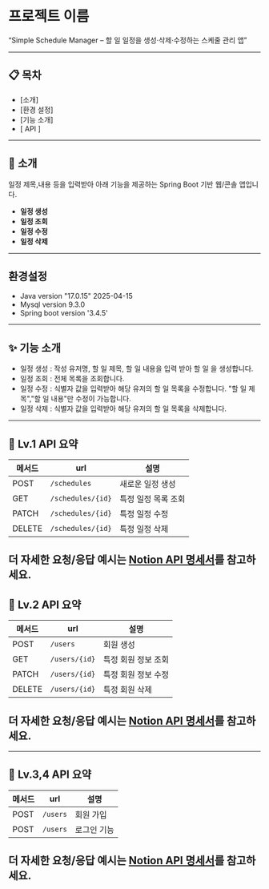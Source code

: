 # 프로젝트 이름

“Simple Schedule Manager – 할 일 일정을 생성·삭제·수정하는 스케줄 관리 앱”

---

## 📋 목차
- [소개]
- [환경 설정]
- [기능 소개]
- [ API ] 
---

## 👋 소개
일정 제목,내용 등을 입력받아 아래 기능을 제공하는 Spring Boot 기반 웹/콘솔 앱입니다.
- **일정 생성**
- **일정 조회**
- **일정 수정**
- **일정 삭제**  
  

---

## 환경설정
- Java version "17.0.15" 2025-04-15  
- Mysql  version 9.3.0  
- Spring boot version  '3.4.5'

--- 

## ✨ 기능 소개
- 일정 생성 : 작성 유저명, 할 일 제목, 할 일 내용을 입력 받아 
 할 일 을 생성합니다.
- 일정 조회 : 전체 목록을 조회합니다.
- 일정 수정 : 식별자 값을 입력받아 해당 유저의 할 일 목록을 수정합니다.
 "할 일 제목","할 일 내용"만 수정이 가능합니다.
- 일정 삭제 : 식별자 값을 입력받아 해당 유저의 할 일 목록을 삭제합니다.

---
## 📡 Lv.1 API 요약

| 메서드    | url               | 설명          |
|--------|-------------------|-------------|
| POST   | `/schedules`      | 새로운 일정 생성   |
| GET    | `/schedules/{id}` | 특정 일정 목록 조회 |
| PATCH  | `/schedules/{id}` | 특정 일정 수정    |
| DELETE | `/schedules/{id}`  | 특정 일정 삭제    |

더 자세한 요청/응답 예시는 [Notion API 명세서](https://www.notion.so/1f83a6e1469d808c8825fa2e7b607250?v=1f83a6e1469d80c89832000c5181c990)를 참고하세요.
---
## 📡 Lv.2 API 요약


| 메서드    | url           | 설명          |
|--------|---------------|-------------|
| POST   | `/users`      | 회원 생성       |
| GET    | `/users/{id}` | 특정 회원 정보 조회 |
| PATCH  | `/users/{id}` | 특정 회원 정보 수정 |
| DELETE | `/users/{id}` | 특정 회원 삭제    |

## 더 자세한 요청/응답 예시는 [Notion API 명세서](https://www.notion.so/1f83a6e1469d8093b2a4f0fe9c744087?v=1fc3a6e1469d808e8b6e000cab1fd0b3&pvs=4)를 참고하세요.

---
## 📡 Lv.3,4 API 요약

| 메서드  | url           | 설명          |
|------|---------------|-------------|
| POST | `/users`      | 회원 가입       |
| POST | `/users`      | 로그인 기능

## 더 자세한 요청/응답 예시는 [Notion API 명세서](https://comet-honeydew-090.notion.site/1ff3a6e1469d80a5bab9d2f2c0b13b6d?v=1ff3a6e1469d816897ef000ce21ad13f&pvs=4)를 참고하세요.